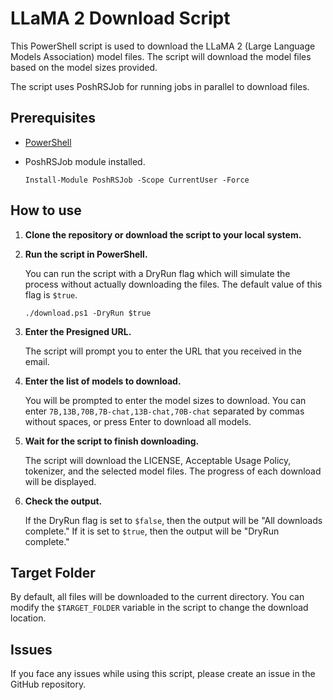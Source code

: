 # LLaMA 2 Download Script

This PowerShell script is used to download the LLaMA 2 (Large Language Models Association) model files. The script will download the model files based on the model sizes provided.

The script uses PoshRSJob for running jobs in parallel to download files.

## Prerequisites

- [PowerShell](https://docs.microsoft.com/en-us/powershell/scripting/install/installing-powershell)
- PoshRSJob module installed.

  ```
  Install-Module PoshRSJob -Scope CurrentUser -Force
  ```

## How to use

1. **Clone the repository or download the script to your local system.**

2. **Run the script in PowerShell.**

   You can run the script with a DryRun flag which will simulate the process without actually downloading the files. The default value of this flag is `$true`.

   ```
   ./download.ps1 -DryRun $true
   ```

3. **Enter the Presigned URL.**

   The script will prompt you to enter the URL that you received in the email.

4. **Enter the list of models to download.**

   You will be prompted to enter the model sizes to download. You can enter `7B,13B,70B,7B-chat,13B-chat,70B-chat` separated by commas without spaces, or press Enter to download all models.

5. **Wait for the script to finish downloading.**

   The script will download the LICENSE, Acceptable Usage Policy, tokenizer, and the selected model files. The progress of each download will be displayed.

6. **Check the output.**

   If the DryRun flag is set to `$false`, then the output will be "All downloads complete." If it is set to `$true`, then the output will be "DryRun complete."

## Target Folder

By default, all files will be downloaded to the current directory. You can modify the `$TARGET_FOLDER` variable in the script to change the download location.

## Issues

If you face any issues while using this script, please create an issue in the GitHub repository.
